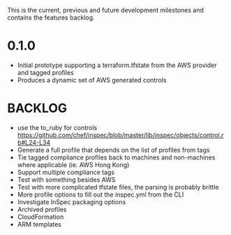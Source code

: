 This is the current, previous and future development milestones and contains the features backlog.

# 0.1.0 #
* Initial prototype supporting a terraform.tfstate from the AWS provider and tagged profiles
* Produces a dynamic set of AWS generated controls

# BACKLOG #
* use the to_ruby for controls https://github.com/chef/inspec/blob/master/lib/inspec/objects/control.rb#L24-L34
* Generate a full profile that depends on the list of profiles from tags
* Tie tagged compliance profiles back to machines and non-machines where applicable (ie. AWS Hong Kong)
* Support multiple compliance tags
* Test with something besides AWS
* Test with more complicated tfstate files, the parsing is probably brittle
* More profile options to fill out the inspec.yml from the CLI
* Investigate InSpec packaging options
* Archived profiles
* CloudFormation
* ARM templates
